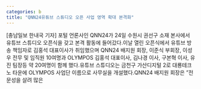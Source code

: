 ```yaml
---
categories: b
title: "QNN24유튜브 스튜디오 오픈 사업 영역 확대 본격화"
---
```

[충남일보 한내국 기자] 포털 언론사인 QNN24가 24일 수원시 권선구 소재 본사에서 유튜브 스튜디오 오픈식을 갖고 본격 활동에 들어갔다.이날 열린 오픈식에서 유튜브 방송 책임자로 김홍석 대표이사가 취임했으며 QNN24 배지원 회장, 이준식 부회장, 이성우 전무 및 임직원 10여명과 OLYMPOS 김홍석 대표이사, 김나경 이사, 구본혁 이사, 유진 팀장등 약 20여명이 함께 했다.유튜브 스튜디오는 금천구 가산디지털 2로 대룡테크노 타운에 OLYMPOS 사업단 이름으로 사무실을 개설했다.QNN24 배지원 회장은 ”전문성을 살려 많은